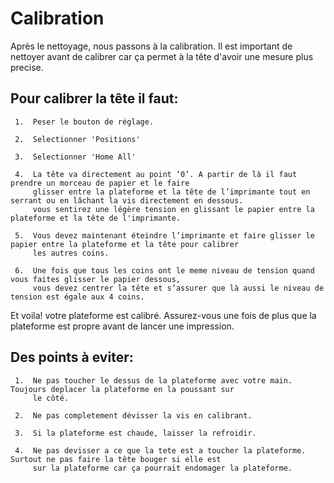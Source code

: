 # Calibration 

Après le nettoyage, nous passons à la calibration. Il est important de nettoyer avant de calibrer car ça permet 
à la tête d'avoir une mesure plus precise. 

## Pour calibrer la tête il faut:
     1.  Peser le bouton de réglage.
    
     2.  Selectionner 'Positions' 
   
     3.  Selectionner 'Home All'
    
     4.  La tête va directement au point ‘0’. A partir de là il faut prendre un morceau de papier et le faire 
         glisser entre la plateforme et la tête de l’imprimante tout en serrant ou en lâchant la vis directement en dessous. 
         vous sentirez une légère tension en glissant le papier entre la plateforme et la tête de l'imprimante.
     
     5.  Vous devez maintenant éteindre l’imprimante et faire glisser le papier entre la plateforme et la tête pour calibrer 
         les autres coins. 
    
     6.  Une fois que tous les coins ont le meme niveau de tension quand vous faites glisser le papier dessous,
         vous devez centrer la tête et s’assurer que là aussi le niveau de tension est égale aux 4 coins.
         
Et voila! votre plateforme est calibré. Assurez-vous une fois de plus que la plateforme est propre avant de lancer une 
impression. 

## Des points à eviter: 
     1.  Ne pas toucher le dessus de la plateforme avec votre main. Toujours deplacer la plateforme en la poussant sur 
         le côté.
    
     2.  Ne pas completement dévisser la vis en calibrant. 
   
     3.  Si la plateforme est chaude, laisser la refroidir. 
    
     4.  Ne pas devisser a ce que la tete est a toucher la plateforme. Surtout ne pas faire la tête bouger si elle est 
         sur la plateforme car ça pourrait endomager la plateforme.
